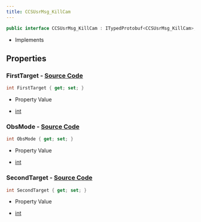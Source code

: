 ```yaml
---
title: CCSUsrMsg_KillCam
---
```


```csharp
public interface CCSUsrMsg_KillCam : ITypedProtobuf<CCSUsrMsg_KillCam>, INativeHandle, INetMessage<CCSUsrMsg_KillCam>, IDisposable
```

- Implements

## Properties

### **FirstTarget** - [Source Code](https://github.com/swiftly-solution/swiftlys2/blob/main/managed/src/SwiftlyS2.Generated/Protobufs/Interfaces/CCSUsrMsg_KillCam.cs#L21)

```csharp
int FirstTarget { get; set; }
```

- Property Value

- [int](https://learn.microsoft.com/dotnet/api/system.int32)

### **ObsMode** - [Source Code](https://github.com/swiftly-solution/swiftlys2/blob/main/managed/src/SwiftlyS2.Generated/Protobufs/Interfaces/CCSUsrMsg_KillCam.cs#L18)

```csharp
int ObsMode { get; set; }
```

- Property Value

- [int](https://learn.microsoft.com/dotnet/api/system.int32)

### **SecondTarget** - [Source Code](https://github.com/swiftly-solution/swiftlys2/blob/main/managed/src/SwiftlyS2.Generated/Protobufs/Interfaces/CCSUsrMsg_KillCam.cs#L24)

```csharp
int SecondTarget { get; set; }
```

- Property Value

- [int](https://learn.microsoft.com/dotnet/api/system.int32)

